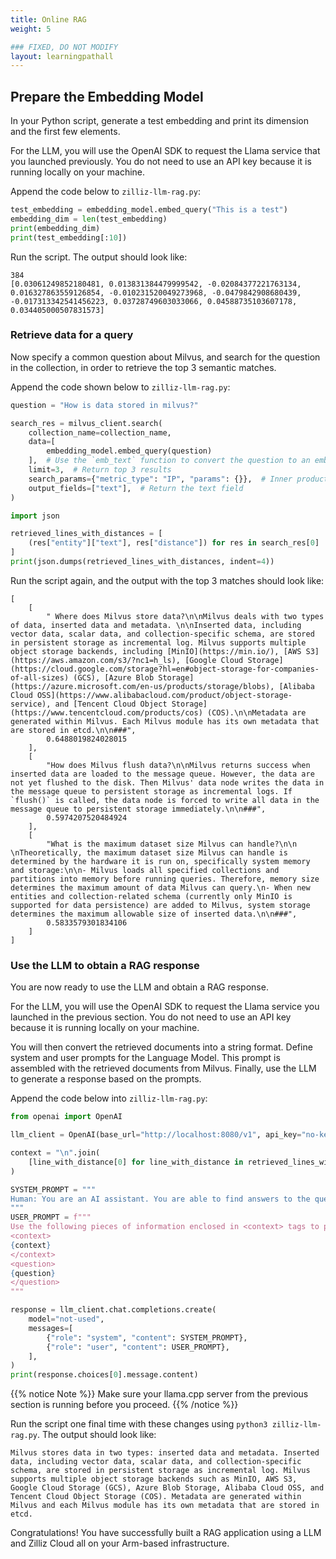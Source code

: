 ```yaml
---
title: Online RAG
weight: 5

### FIXED, DO NOT MODIFY
layout: learningpathall
---
```

## Prepare the Embedding Model

In your Python script, generate a test embedding and print its dimension and the first few elements.

For the LLM, you will use the OpenAI SDK to request the Llama service that you launched previously. You do not need to use an API key because it is running locally on your machine.

Append the code below to `zilliz-llm-rag.py`:

```python
test_embedding = embedding_model.embed_query("This is a test")
embedding_dim = len(test_embedding)
print(embedding_dim)
print(test_embedding[:10])
```
Run the script. The output should look like:

```output
384
[0.03061249852180481, 0.013831384479999542, -0.02084377221763134, 0.016327863559126854, -0.010231520049273968, -0.0479842908680439, -0.017313342541456223, 0.03728749603033066, 0.04588735103607178, 0.034405000507831573]
```

### Retrieve data for a query

Now specify a common question about Milvus, and search for the question in the collection, in order to retrieve the top 3 semantic matches.

Append the code shown below to `zilliz-llm-rag.py`:

```python
question = "How is data stored in milvus?"

search_res = milvus_client.search(
    collection_name=collection_name,
    data=[
        embedding_model.embed_query(question)
    ],  # Use the `emb_text` function to convert the question to an embedding vector
    limit=3,  # Return top 3 results
    search_params={"metric_type": "IP", "params": {}},  # Inner product distance
    output_fields=["text"],  # Return the text field
)

import json

retrieved_lines_with_distances = [
    (res["entity"]["text"], res["distance"]) for res in search_res[0]
]
print(json.dumps(retrieved_lines_with_distances, indent=4))
```
Run the script again, and the output with the top 3 matches should look like:

```output
[
    [
        " Where does Milvus store data?\n\nMilvus deals with two types of data, inserted data and metadata. \n\nInserted data, including vector data, scalar data, and collection-specific schema, are stored in persistent storage as incremental log. Milvus supports multiple object storage backends, including [MinIO](https://min.io/), [AWS S3](https://aws.amazon.com/s3/?nc1=h_ls), [Google Cloud Storage](https://cloud.google.com/storage?hl=en#object-storage-for-companies-of-all-sizes) (GCS), [Azure Blob Storage](https://azure.microsoft.com/en-us/products/storage/blobs), [Alibaba Cloud OSS](https://www.alibabacloud.com/product/object-storage-service), and [Tencent Cloud Object Storage](https://www.tencentcloud.com/products/cos) (COS).\n\nMetadata are generated within Milvus. Each Milvus module has its own metadata that are stored in etcd.\n\n###",
        0.6488019824028015
    ],
    [
        "How does Milvus flush data?\n\nMilvus returns success when inserted data are loaded to the message queue. However, the data are not yet flushed to the disk. Then Milvus' data node writes the data in the message queue to persistent storage as incremental logs. If `flush()` is called, the data node is forced to write all data in the message queue to persistent storage immediately.\n\n###",
        0.5974207520484924
    ],
    [
        "What is the maximum dataset size Milvus can handle?\n\n  \nTheoretically, the maximum dataset size Milvus can handle is determined by the hardware it is run on, specifically system memory and storage:\n\n- Milvus loads all specified collections and partitions into memory before running queries. Therefore, memory size determines the maximum amount of data Milvus can query.\n- When new entities and collection-related schema (currently only MinIO is supported for data persistence) are added to Milvus, system storage determines the maximum allowable size of inserted data.\n\n###",
        0.5833579301834106
    ]
]
```
### Use the LLM to obtain a RAG response

You are now ready to use the LLM and obtain a RAG response. 

For the LLM, you will use the OpenAI SDK to request the Llama service you launched in the previous section. You do not need to use an API key because it is running locally on your machine. 

You will then convert the retrieved documents into a string format. Define system and user prompts for the Language Model. This prompt is assembled with the retrieved documents from Milvus. Finally, use the LLM to generate a response based on the prompts.

Append the code below into `zilliz-llm-rag.py`:

```python
from openai import OpenAI

llm_client = OpenAI(base_url="http://localhost:8080/v1", api_key="no-key")

context = "\n".join(
    [line_with_distance[0] for line_with_distance in retrieved_lines_with_distances]
)

SYSTEM_PROMPT = """
Human: You are an AI assistant. You are able to find answers to the questions from the contextual passage snippets provided.
"""
USER_PROMPT = f"""
Use the following pieces of information enclosed in <context> tags to provide an answer to the question enclosed in <question> tags.
<context>
{context}
</context>
<question>
{question}
</question>
"""

response = llm_client.chat.completions.create(
    model="not-used",
    messages=[
        {"role": "system", "content": SYSTEM_PROMPT},
        {"role": "user", "content": USER_PROMPT},
    ],
)
print(response.choices[0].message.content)

```

{{% notice Note %}}
Make sure your llama.cpp server from the previous section is running before you proceed.
{{% /notice  %}}

Run the script one final time with these changes using `python3 zilliz-llm-rag.py`. The output should look like:

```output
Milvus stores data in two types: inserted data and metadata. Inserted data, including vector data, scalar data, and collection-specific schema, are stored in persistent storage as incremental log. Milvus supports multiple object storage backends such as MinIO, AWS S3, Google Cloud Storage (GCS), Azure Blob Storage, Alibaba Cloud OSS, and Tencent Cloud Object Storage (COS). Metadata are generated within Milvus and each Milvus module has its own metadata that are stored in etcd.
```
Congratulations! You have successfully built a RAG application using a LLM and Zilliz Cloud all on your Arm-based infrastructure.


